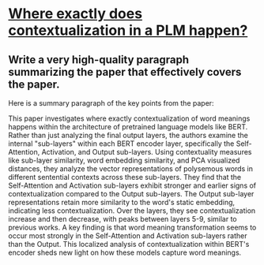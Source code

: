 # [Where exactly does contextualization in a PLM happen?](https://arxiv.org/abs/2312.06514)

## Write a very high-quality paragraph summarizing the paper that effectively covers the paper.

 Here is a summary paragraph of the key points from the paper:

This paper investigates where exactly contextualization of word meanings happens within the architecture of pretrained language models like BERT. Rather than just analyzing the final output layers, the authors examine the internal "sub-layers" within each BERT encoder layer, specifically the Self-Attention, Activation, and Output sub-layers. Using contextuality measures like sub-layer similarity, word embedding similarity, and PCA visualized distances, they analyze the vector representations of polysemous words in different sentential contexts across these sub-layers. They find that the Self-Attention and Activation sub-layers exhibit stronger and earlier signs of contextualization compared to the Output sub-layers. The Output sub-layer representations retain more similarity to the word's static embedding, indicating less contextualization. Over the layers, they see contextualization increase and then decrease, with peaks between layers 5-9, similar to previous works. A key finding is that word meaning transformation seems to occur most strongly in the Self-Attention and Activation sub-layers rather than the Output. This localized analysis of contextualization within BERT's encoder sheds new light on how these models capture word meanings.
